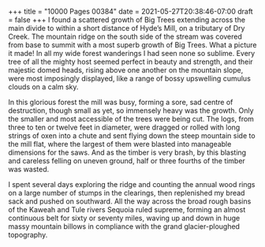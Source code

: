 +++
title = "10000 Pages 00384"
date = 2021-05-27T20:38:46-07:00
draft = false
+++
I found a scattered growth of Big Trees extending across the main divide to within a short distance of Hyde’s Mill, on a tributary of Dry Creek. The mountain ridge on the south side of the stream was covered from base to summit with a most superb growth of Big Trees. What a picture it made! In all my wide forest wanderings I had seen none so sublime. Every tree of all the mighty host seemed perfect in beauty and strength, and their majestic domed heads, rising above one another on the mountain slope, were most imposingly displayed, like a range of bossy upswelling cumulus clouds on a calm sky.

In this glorious forest the mill was busy, forming a sore, sad centre of destruction, though small as yet, so immensely heavy was the growth. Only the smaller and most accessible of the trees were being cut. The logs, from three to ten or twelve feet in diameter, were dragged or rolled with long strings of oxen into a chute and sent flying down the steep mountain side to the mill flat, where the largest of them were blasted into manageable dimensions for the saws. And as the timber is very brash, by this blasting and careless felling on uneven ground, half or three fourths of the timber was wasted.

I spent several days exploring the ridge and counting the annual wood rings on a large number of stumps in the clearings, then replenished my bread sack and pushed on southward. All the way across the broad rough basins of the Kaweah and Tule rivers Sequoia ruled supreme, forming an almost continuous belt for sixty or seventy miles, waving up and down in huge massy mountain billows in compliance with the grand glacier-ploughed topography.
